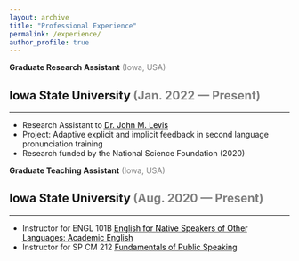 ```yaml
---
layout: archive
title: "Professional Experience"
permalink: /experience/
author_profile: true
---
```


**Graduate Research Assistant** <span style="color:grey">(Iowa, USA)</span><br/>
## Iowa State University <span style="color:grey">(Jan. 2022 — Present)</span><br/>
-------
+ Research Assistant to <a href="https://faculty.sites.iastate.edu/jlevis/" target="_blank" style="color: black; text-decoration: underline;text-decoration-style: dotted;">Dr. John M. Levis</a>
+ Project: Adaptive explicit and implicit feedback in second language pronunciation training
+ Research funded by the National Science Foundation (2020)


**Graduate Teaching Assistant** <span style="color:grey">(Iowa, USA)</span><br/>
## Iowa State University <span style="color:grey">(Aug. 2020 — Present)</span><br/>
-------
+ Instructor for ENGL 101B <a href="https://apling.engl.iastate.edu/esl-courses/" target="_blank" style="color: black; text-decoration: underline;text-decoration-style: dotted;">English for Native Speakers of Other Languages: Academic English</a>
+ Instructor for SP CM 212 <a href="https://engl.iastate.edu/course-descriptions/" target="_blank" style="color: black; text-decoration: underline;text-decoration-style: dotted;">Fundamentals of Public Speaking</a>

